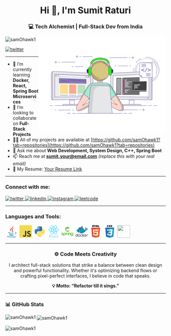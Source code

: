<h1 align="center">Hi 👋, I'm Sumit Raturi</h1>

<h3 align="center">💻 Tech Alchemist | Full-Stack Dev from India</h3>

<img align="right" alt="Coding" width="400" src="https://raw.githubusercontent.com/devSouvik/devSouvik/master/gif3.gif">

<p align="left">
  <img src="https://komarev.com/ghpvc/?username=samOhawk1&label=Profile%20views&color=0e75b6&style=flat" alt="samOhawk1" />
</p>

<p align="left">
  <a href="https://x.com/Sumit_0_hawk" target="blank">
    <img src="https://img.shields.io/twitter/follow/Sumit_0_hawk?logo=twitter&style=for-the-badge" alt="twitter" />
  </a>
</p>

---

- 🌱 I’m currently learning **Docker, React, Spring Boot Microservices**
- 👯 I’m looking to collaborate on **Full-Stack Projects**
- 👨‍💻 All of my projects are available at [https://github.com/samOhawk1?tab=repositories](https://github.com/samOhawk1?tab=repositories)
- 💬 Ask me about **Web Development, System Design, C++, Spring Boot**
- 📫 Reach me at **sumit.your@email.com** *(replace this with your real email)*
- 📄 My Resume: [Your Resume Link](https://docs.google.com/document/...replace-link...)

---

<h3 align="left">Connect with me:</h3>
<p align="left">
  <a href="https://x.com/Sumit_0_hawk" target="blank">
    <img align="center" src="https://raw.githubusercontent.com/rahuldkjain/github-profile-readme-generator/master/src/images/icons/Social/twitter.svg" alt="twitter" height="30" width="40" />
  </a>
  <a href="https://linkedin.com/in/sumit-raturi-85a284250/" target="blank">
    <img align="center" src="https://raw.githubusercontent.com/rahuldkjain/github-profile-readme-generator/master/src/images/icons/Social/linked-in-alt.svg" alt="linkedin" height="30" width="40" />
  </a>
  <a href="https://www.instagram.com/iamsumitraturi/" target="blank">
    <img align="center" src="https://raw.githubusercontent.com/rahuldkjain/github-profile-readme-generator/master/src/images/icons/Social/instagram.svg" alt="instagram" height="30" width="40" />
  </a>
  <a href="https://leetcode.com/u/THEDARKLORDLOVESAPPLES/" target="blank">
    <img align="center" src="https://raw.githubusercontent.com/rahuldkjain/github-profile-readme-generator/master/src/images/icons/Social/leet-code.svg" alt="leetcode" height="30" width="40" />
  </a>
</p>

---

<h3 align="left">Languages and Tools:</h3>
<p align="left">
  <img src="https://raw.githubusercontent.com/devicons/devicon/master/icons/java/java-original.svg" width="40" height="40"/>
  <img src="https://raw.githubusercontent.com/devicons/devicon/master/icons/javascript/javascript-original.svg" width="40" height="40"/>
  <img src="https://raw.githubusercontent.com/devicons/devicon/master/icons/python/python-original.svg" width="40" height="40"/>
  <img src="https://raw.githubusercontent.com/devicons/devicon/master/icons/react/react-original-wordmark.svg" width="40" height="40"/>
  <img src="https://raw.githubusercontent.com/devicons/devicon/master/icons/spring/spring-original-wordmark.svg" width="40" height="40"/>
  <img src="https://raw.githubusercontent.com/devicons/devicon/master/icons/docker/docker-original-wordmark.svg" width="40" height="40"/>
  <img src="https://raw.githubusercontent.com/devicons/devicon/master/icons/html5/html5-original-wordmark.svg" width="40" height="40"/>
  <img src="https://raw.githubusercontent.com/devicons/devicon/master/icons/css3/css3-original-wordmark.svg" width="40" height="40"/>
  <img src="https://www.vectorlogo.zone/logos/git-scm/git-scm-icon.svg" width="40" height="40"/>
</p>

---

<h3 align="center">⚙️ Code Meets Creativity</h3>

<p align="center">
  I architect full-stack solutions that strike a balance between clean design and powerful functionality. Whether it's optimizing backend flows or crafting pixel-perfect interfaces, I believe in code that speaks.
</p>

<p align="center">
  <strong>💡 Motto: “Refactor till it sings.”</strong>
</p>

---

<h3 align="left">📊 GitHub Stats</h3>
<p><img align="left" src="https://github-readme-stats.vercel.app/api/top-langs?username=samOhawk1&show_icons=true&locale=en&layout=compact" alt="samOhawk1" /></p>
<p>&nbsp;<img align="center" src="https://github-readme-stats.vercel.app/api?username=samOhawk1&show_icons=true&locale=en" alt="samOhawk1" /></p>
<p><img align="center" src="https://github-readme-streak-stats.herokuapp.com/?user=samOhawk1&" alt="samOhawk1" /></p>
